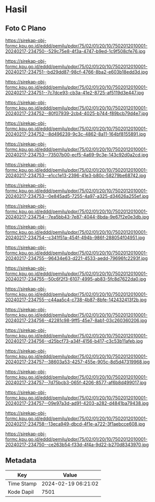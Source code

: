 # Hasil

## Foto C Plano

https://sirekap-obj-formc.kpu.go.id/eddd/pemilu/pdpr/75/02/01/20/10/7502012010001-20240217-234750--529c75e8-4f3a-4747-b9ed-1c9f508cfe76.jpg

https://sirekap-obj-formc.kpu.go.id/eddd/pemilu/pdpr/75/02/01/20/10/7502012010001-20240217-234751--bd29dd87-98cf-4766-8ba2-e603b18edd3d.jpg

https://sirekap-obj-formc.kpu.go.id/eddd/pemilu/pdpr/75/02/01/20/10/7502012010001-20240217-234751--7c7dce93-cb3a-41e2-8725-af5119d3e447.jpg

https://sirekap-obj-formc.kpu.go.id/eddd/pemilu/pdpr/75/02/01/20/10/7502012010001-20240217-234752--80f07939-2cb4-4025-b744-f89bcb79d4e7.jpg

https://sirekap-obj-formc.kpu.go.id/eddd/pemilu/pdpr/75/02/01/20/10/7502012010001-20240217-234752--8d496239-9c3c-4862-8a11-164bf8155891.jpg

https://sirekap-obj-formc.kpu.go.id/eddd/pemilu/pdpr/75/02/01/20/10/7502012010001-20240217-234753--73507b00-ecf5-4a69-9c3e-143c92d0a2cd.jpg

https://sirekap-obj-formc.kpu.go.id/eddd/pemilu/pdpr/75/02/01/20/10/7502012010001-20240217-234753--e1cc1e13-2396-41e3-b80c-58279be68742.jpg

https://sirekap-obj-formc.kpu.go.id/eddd/pemilu/pdpr/75/02/01/20/10/7502012010001-20240217-234753--0e845ad5-7255-4a97-a325-d34626a255ef.jpg

https://sirekap-obj-formc.kpu.go.id/eddd/pemilu/pdpr/75/02/01/20/10/7502012010001-20240217-234754--7ea5bb43-7e87-4044-8bda-9e67f2e0e3db.jpg

https://sirekap-obj-formc.kpu.go.id/eddd/pemilu/pdpr/75/02/01/20/10/7502012010001-20240217-234754--c341f51a-454f-494b-986f-288054f04951.jpg

https://sirekap-obj-formc.kpu.go.id/eddd/pemilu/pdpr/75/02/01/20/10/7502012010001-20240217-234755--96434e63-d221-4533-aedd-79696fc2293f.jpg

https://sirekap-obj-formc.kpu.go.id/eddd/pemilu/pdpr/75/02/01/20/10/7502012010001-20240217-234755--50c6f2f3-6107-4995-ab83-5fc8d7622da0.jpg

https://sirekap-obj-formc.kpu.go.id/eddd/pemilu/pdpr/75/02/01/20/10/7502012010001-20240217-234755--c44aa5c4-c738-4b87-8bfe-142432413f2b.jpg

https://sirekap-obj-formc.kpu.go.id/eddd/pemilu/pdpr/75/02/01/20/10/7502012010001-20240217-234756--42281c98-9ff5-45e7-8ab1-03c260360206.jpg

https://sirekap-obj-formc.kpu.go.id/eddd/pemilu/pdpr/75/02/01/20/10/7502012010001-20240217-234756--d25bcf73-a34f-4156-b417-c3c53b11afeb.jpg

https://sirekap-obj-formc.kpu.go.id/eddd/pemilu/pdpr/75/02/01/20/10/7502012010001-20240217-234757--38603a53-4257-455e-905c-8d5d47319968.jpg

https://sirekap-obj-formc.kpu.go.id/eddd/pemilu/pdpr/75/02/01/20/10/7502012010001-20240217-234757--7d75bcb3-065f-4206-8577-af6b8d499017.jpg

https://sirekap-obj-formc.kpu.go.id/eddd/pemilu/pdpr/75/02/01/20/10/7502012010001-20240217-234757--09e97a3d-ad91-4203-a282-d4841ba79438.jpg

https://sirekap-obj-formc.kpu.go.id/eddd/pemilu/pdpr/75/02/01/20/10/7502012010001-20240217-234758--13eca949-dbcd-4f1e-a722-3f1aebcce608.jpg

https://sirekap-obj-formc.kpu.go.id/eddd/pemilu/pdpr/75/02/01/20/10/7502012010001-20240217-234750--ce263b54-f33d-4f4a-9d22-b270d8343970.jpg


## Metadata

| Key        | Value               |
| ---------- | ------------------- |
| Time Stamp | 2024-02-19 06:21:02 |
| Kode Dapil | 7501                |



